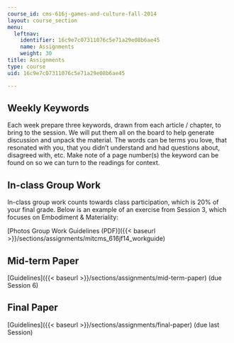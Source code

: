 ```yaml
---
course_id: cms-616j-games-and-culture-fall-2014
layout: course_section
menu:
  leftnav:
    identifier: 16c9e7c07311076c5e71a29e08b6ae45
    name: Assignments
    weight: 30
title: Assignments
type: course
uid: 16c9e7c07311076c5e71a29e08b6ae45

---
```


Weekly Keywords
---------------

Each week prepare three keywords, drawn from each article / chapter, to bring to the session. We will put them all on the board to help generate discussion and unpack the material. The words can be terms you love, that resonated with you, that you didn’t understand and had questions about, disagreed with, etc. Make note of a page number(s) the keyword can be found on so we can turn to the readings for context.

In-class Group Work
-------------------

In-class group work counts towards class participation, which is 20% of your final grade. Below is an example of an exercise from Session 3, which focuses on Embodiment & Materiality:

[Photos Group Work Guidelines (PDF)]({{< baseurl >}}/sections/assignments/mitcms_616jf14_workguide)

Mid-term Paper
--------------

[Guidelines]({{< baseurl >}}/sections/assignments/mid-term-paper) (due Session 6)

Final Paper
-----------

[Guidelines]({{< baseurl >}}/sections/assignments/final-paper) (due last Session)